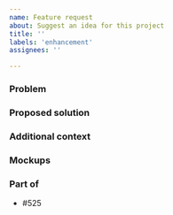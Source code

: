 ```yaml
---
name: Feature request
about: Suggest an idea for this project
title: ''
labels: 'enhancement'
assignees: ''

---
```


### Problem
<!-- Please replace me by a clear and concise description of what the problem is. Ex. I'm always frustrated when [...] -->

### Proposed solution
<!-- Please replace me by a clear and concise description of what you want to happen -->

### Additional context
<!-- Please replace me by any other context or screenshots about the feature request here. -->

### Mockups

### Part of
- #525 <!-- Please remplace 525 by the most specific parent issue possible -->
